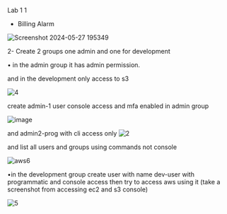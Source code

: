 Lab 1
1
- Billing Alarm

![Screenshot 2024-05-27 195349](https://github.com/Mostafayouni/ivolvetraining/assets/105316729/6c9deaec-4f77-4d4c-b8f8-f3490da7b37b)



2- Create 2 groups one admin and one for development




   • in the admin group it has admin permission.

and in the development only access to s3

![4](https://github.com/Mostafayouni/ivolvetraining/assets/105316729/742cef8f-7b04-4cfd-9526-07de7d7844ca)


create admin-1 user console access and mfa enabled in admin group

![image](https://github.com/Mostafayouni/ivolvetraining/assets/105316729/6e5d931f-bc9b-4e98-a0fb-7d10074f5174)





and admin2-prog with cli access only
![2](https://github.com/Mostafayouni/ivolvetraining/assets/105316729/465d14d5-6822-44b8-b24b-acb8d62fc469)





and list all users and groups using commands not console


![aws6](https://github.com/Mostafayouni/ivolvetraining/assets/105316729/9199943b-fd45-40a0-ad7c-5d7316382451)




•in the development group create user with name dev-user with programmatic and console access then try to access aws using it (take a screenshot from accessing ec2 and s3 console)



![5](https://github.com/Mostafayouni/ivolvetraining/assets/105316729/6a16a03e-5557-4762-be47-fb44b54bcfc0)






